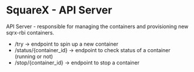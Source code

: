 # SquareX - API Server

API Server - responsible for managing the containers and provisioning new sqrx-rbi containers.

- /try -> endpoint to spin up a new container
- /status/{container_id} -> endpoint to check status of a container (running or not)
- /stop/{container_id} -> endpoint to stop a container

